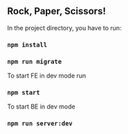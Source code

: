 ## Rock, Paper, Scissors!

In the project directory, you have to run:

### `npm install`
### `npm run migrate`

To start FE in dev mode run
### `npm start`

To start BE in dev mode
### `npm run server:dev`


